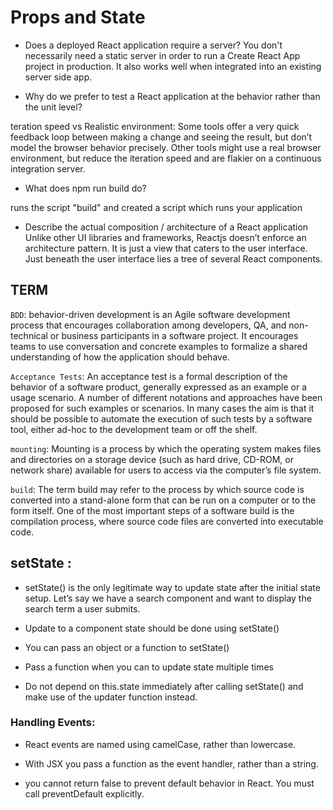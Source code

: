 # Props and State

- Does a deployed React application require a server?
You don't necessarily need a static server in order to run a Create React App project in production. It also works well when integrated into an existing server side app.


- Why do we prefer to test a React application at the behavior rather than the unit level?

teration speed vs Realistic environment: Some tools offer a very quick feedback loop between making a change and seeing the result, but don’t model the browser behavior precisely. Other tools might use a real browser environment, but reduce the iteration speed and are flakier on a continuous integration server.

- What does npm run build do?

runs the script "build" and created a script which runs your application


- Describe the actual composition / architecture of a React application
Unlike other UI libraries and frameworks, Reactjs doesn’t enforce an architecture pattern. It is just a view that caters to the user interface. Just beneath the user interface lies a tree of several React components.
## TERM
`BDD`: behavior-driven development is an Agile software development process that encourages collaboration among developers, QA, and non-technical or business participants in a software project. It encourages teams to use conversation and concrete examples to formalize a shared understanding of how the application should behave.

`Acceptance Tests`: An acceptance test is a formal description of the behavior of a software product, generally expressed as an example or a usage scenario. A number of different notations and approaches have been proposed for such examples or scenarios. In many cases the aim is that it should be possible to automate the execution of such tests by a software tool, either ad-hoc to the development team or off the shelf.

`mounting`: Mounting is a process by which the operating system makes files and directories on a storage device (such as hard drive, CD-ROM, or network share) available for users to access via the computer’s file system.

`build`: The term build may refer to the process by which source code is converted into a stand-alone form that can be run on a computer or to the form itself. One of the most important steps of a software build is the compilation process, where source code files are converted into executable code.

## setState :
- setState() is the only legitimate way to update state after the initial state setup. Let’s say we have a search component and want to display the search term a user submits.

* Update to a component state should be done using setState()

- You can pass an object or a function to setState()

* Pass a function when you can to update state multiple times

- Do not depend on this.state immediately after calling setState() and make use of the updater function instead.

### Handling Events:
- React events are named using camelCase, rather than lowercase.

- With JSX you pass a function as the event handler, rather than a string.

- you cannot return false to prevent default behavior in React. You must call preventDefault explicitly.

